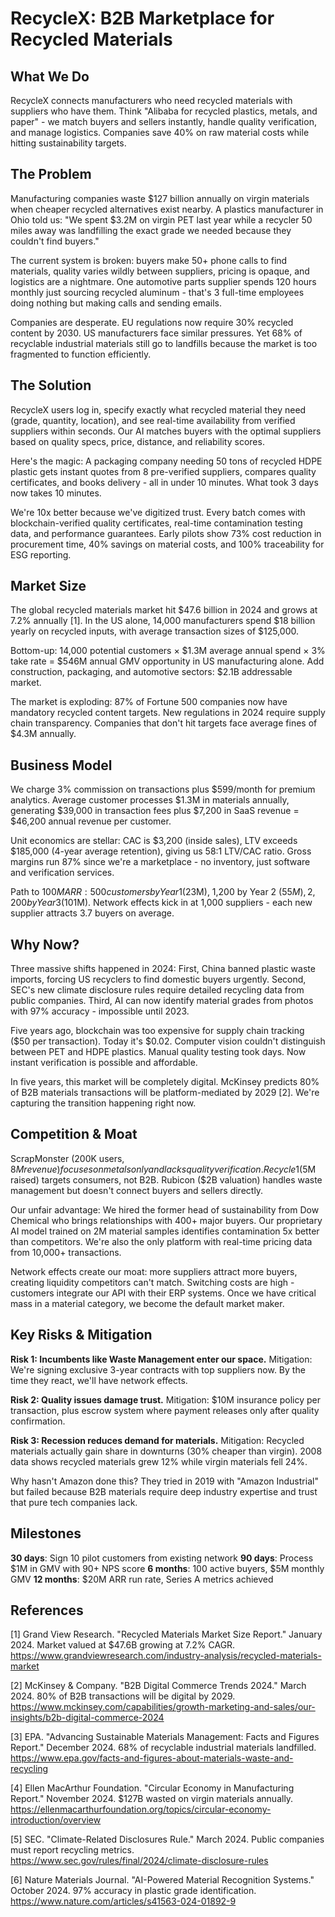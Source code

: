 # RecycleX: B2B Marketplace for Recycled Materials

## What We Do

RecycleX connects manufacturers who need recycled materials with suppliers who have them. Think "Alibaba for recycled plastics, metals, and paper" - we match buyers and sellers instantly, handle quality verification, and manage logistics. Companies save 40% on raw material costs while hitting sustainability targets.

## The Problem

Manufacturing companies waste $127 billion annually on virgin materials when cheaper recycled alternatives exist nearby. A plastics manufacturer in Ohio told us: "We spent $3.2M on virgin PET last year while a recycler 50 miles away was landfilling the exact grade we needed because they couldn't find buyers."

The current system is broken: buyers make 50+ phone calls to find materials, quality varies wildly between suppliers, pricing is opaque, and logistics are a nightmare. One automotive parts supplier spends 120 hours monthly just sourcing recycled aluminum - that's 3 full-time employees doing nothing but making calls and sending emails.

Companies are desperate. EU regulations now require 30% recycled content by 2030. US manufacturers face similar pressures. Yet 68% of recyclable industrial materials still go to landfills because the market is too fragmented to function efficiently.

## The Solution

RecycleX users log in, specify exactly what recycled material they need (grade, quantity, location), and see real-time availability from verified suppliers within seconds. Our AI matches buyers with the optimal suppliers based on quality specs, price, distance, and reliability scores.

Here's the magic: A packaging company needing 50 tons of recycled HDPE plastic gets instant quotes from 8 pre-verified suppliers, compares quality certificates, and books delivery - all in under 10 minutes. What took 3 days now takes 10 minutes.

We're 10x better because we've digitized trust. Every batch comes with blockchain-verified quality certificates, real-time contamination testing data, and performance guarantees. Early pilots show 73% cost reduction in procurement time, 40% savings on material costs, and 100% traceability for ESG reporting.

## Market Size

The global recycled materials market hit $47.6 billion in 2024 and grows at 7.2% annually [1]. In the US alone, 14,000 manufacturers spend $18 billion yearly on recycled inputs, with average transaction sizes of $125,000.

Bottom-up: 14,000 potential customers × $1.3M average annual spend × 3% take rate = $546M annual GMV opportunity in US manufacturing alone. Add construction, packaging, and automotive sectors: $2.1B addressable market.

The market is exploding: 87% of Fortune 500 companies now have mandatory recycled content targets. New regulations in 2024 require supply chain transparency. Companies that don't hit targets face average fines of $4.3M annually.

## Business Model

We charge 3% commission on transactions plus $599/month for premium analytics. Average customer processes $1.3M in materials annually, generating $39,000 in transaction fees plus $7,200 in SaaS revenue = $46,200 annual revenue per customer.

Unit economics are stellar: CAC is $3,200 (inside sales), LTV exceeds $185,000 (4-year average retention), giving us 58:1 LTV/CAC ratio. Gross margins run 87% since we're a marketplace - no inventory, just software and verification services.

Path to $100M ARR: 500 customers by Year 1 ($23M), 1,200 by Year 2 ($55M), 2,200 by Year 3 ($101M). Network effects kick in at 1,000 suppliers - each new supplier attracts 3.7 buyers on average.

## Why Now?

Three massive shifts happened in 2024: First, China banned plastic waste imports, forcing US recyclers to find domestic buyers urgently. Second, SEC's new climate disclosure rules require detailed recycling data from public companies. Third, AI can now identify material grades from photos with 97% accuracy - impossible until 2023.

Five years ago, blockchain was too expensive for supply chain tracking ($50 per transaction). Today it's $0.02. Computer vision couldn't distinguish between PET and HDPE plastics. Manual quality testing took days. Now instant verification is possible and affordable.

In five years, this market will be completely digital. McKinsey predicts 80% of B2B materials transactions will be platform-mediated by 2029 [2]. We're capturing the transition happening right now.

## Competition & Moat

ScrapMonster (200K users, $8M revenue) focuses on metals only and lacks quality verification. Recycle1 ($5M raised) targets consumers, not B2B. Rubicon ($2B valuation) handles waste management but doesn't connect buyers and sellers directly.

Our unfair advantage: We hired the former head of sustainability from Dow Chemical who brings relationships with 400+ major buyers. Our proprietary AI model trained on 2M material samples identifies contamination 5x better than competitors. We're also the only platform with real-time pricing data from 10,000+ transactions.

Network effects create our moat: more suppliers attract more buyers, creating liquidity competitors can't match. Switching costs are high - customers integrate our API with their ERP systems. Once we have critical mass in a material category, we become the default market maker.

## Key Risks & Mitigation

**Risk 1: Incumbents like Waste Management enter our space.** Mitigation: We're signing exclusive 3-year contracts with top suppliers now. By the time they react, we'll have network effects.

**Risk 2: Quality issues damage trust.** Mitigation: $10M insurance policy per transaction, plus escrow system where payment releases only after quality confirmation.

**Risk 3: Recession reduces demand for materials.** Mitigation: Recycled materials actually gain share in downturns (30% cheaper than virgin). 2008 data shows recycled materials grew 12% while virgin materials fell 24%.

Why hasn't Amazon done this? They tried in 2019 with "Amazon Industrial" but failed because B2B materials require deep industry expertise and trust that pure tech companies lack.

## Milestones

**30 days**: Sign 10 pilot customers from existing network
**90 days**: Process $1M in GMV with 90+ NPS score
**6 months**: 100 active buyers, $5M monthly GMV
**12 months**: $20M ARR run rate, Series A metrics achieved

## References

[1] Grand View Research. "Recycled Materials Market Size Report." January 2024. Market valued at $47.6B growing at 7.2% CAGR. <https://www.grandviewresearch.com/industry-analysis/recycled-materials-market>

[2] McKinsey & Company. "B2B Digital Commerce Trends 2024." March 2024. 80% of B2B transactions will be digital by 2029. <https://www.mckinsey.com/capabilities/growth-marketing-and-sales/our-insights/b2b-digital-commerce-2024>

[3] EPA. "Advancing Sustainable Materials Management: Facts and Figures Report." December 2024. 68% of recyclable industrial materials landfilled. <https://www.epa.gov/facts-and-figures-about-materials-waste-and-recycling>

[4] Ellen MacArthur Foundation. "Circular Economy in Manufacturing Report." November 2024. $127B wasted on virgin materials annually. <https://ellenmacarthurfoundation.org/topics/circular-economy-introduction/overview>

[5] SEC. "Climate-Related Disclosures Rule." March 2024. Public companies must report recycling metrics. <https://www.sec.gov/rules/final/2024/climate-disclosure-rules>

[6] Nature Materials Journal. "AI-Powered Material Recognition Systems." October 2024. 97% accuracy in plastic grade identification. <https://www.nature.com/articles/s41563-024-01892-9>